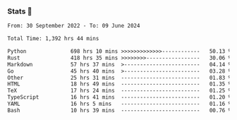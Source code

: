 ### Stats 👋
<!--START_SECTION:waka-->

```txt
From: 30 September 2022 - To: 09 June 2024

Total Time: 1,392 hrs 44 mins

Python              698 hrs 10 mins >>>>>>>>>>>>>------------   50.13 %
Rust                418 hrs 35 mins >>>>>>>>-----------------   30.06 %
Markdown            57 hrs 37 mins  >------------------------   04.14 %
Go                  45 hrs 40 mins  >------------------------   03.28 %
Other               25 hrs 31 mins  -------------------------   01.83 %
HTML                18 hrs 49 mins  -------------------------   01.35 %
TeX                 17 hrs 24 mins  -------------------------   01.25 %
TypeScript          16 hrs 41 mins  -------------------------   01.20 %
YAML                16 hrs 5 mins   -------------------------   01.16 %
Bash                10 hrs 39 mins  -------------------------   00.76 %
```

<!--END_SECTION:waka-->

<!--
**buhaytza2005/buhaytza2005** is a ✨ _special_ ✨ repository because its `README.md` (this file) appears on your GitHub profile.

Here are some ideas to get you started:

- 🔭 I’m currently working on ...
- 🌱 I’m currently learning ...
- 👯 I’m looking to collaborate on ...
- 🤔 I’m looking for help with ...
- 💬 Ask me about ...
- 📫 How to reach me: ...
- 😄 Pronouns: ...
- ⚡ Fun fact: ...
-->


